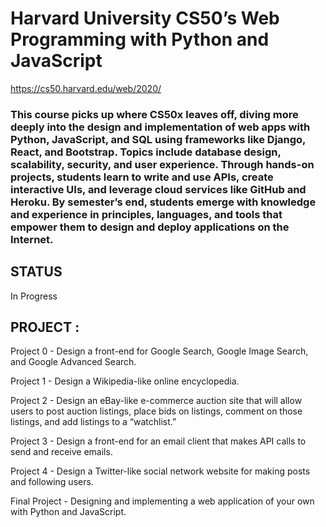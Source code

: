 # Harvard University CS50’s Web Programming with Python and JavaScript

https://cs50.harvard.edu/web/2020/



### This course picks up where CS50x leaves off, diving more deeply into the design and implementation of web apps with Python, JavaScript, and SQL using frameworks like Django, React, and Bootstrap. Topics include database design, scalability, security, and user experience. Through hands-on projects, students learn to write and use APIs, create interactive UIs, and leverage cloud services like GitHub and Heroku. By semester’s end, students emerge with knowledge and experience in principles, languages, and tools that empower them to design and deploy applications on the Internet.



 
## STATUS
In Progress


## PROJECT :
Project 0 - Design a front-end for Google Search, Google Image Search, and Google Advanced Search.  

Project 1 - Design a Wikipedia-like online encyclopedia.
    
Project 2 - Design an eBay-like e-commerce auction site that will allow users to post auction listings, place bids on listings, comment on those listings, and add listings to a “watchlist.”
    
Project 3 - Design a front-end for an email client that makes API calls to send and receive emails.

Project 4 - Design a Twitter-like social network website for making posts and following users.

Final Project - Designing and implementing a web application of your own with Python and JavaScript.


